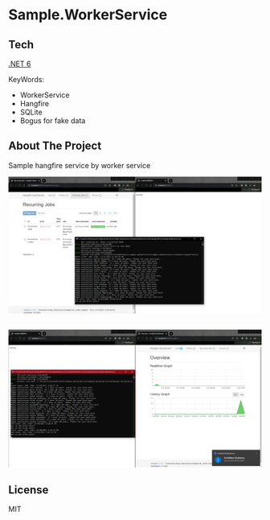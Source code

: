 # Sample.WorkerService

## Tech
[.NET 6](https://dotnet.microsoft.com/download/dotnet/6.0)

KeyWords: 
  * WorkerService
  * Hangfire
  * SQLite
  * Bogus for fake data


## About The Project
Sample hangfire service by worker service

![Hangfire dashboard and console log](/hangfire00.png?raw=true "hangfire dashboard")
##
![System tray icon for Reminder Notify](/hangfire01.png?raw=true "System tray icon")

## License

MIT